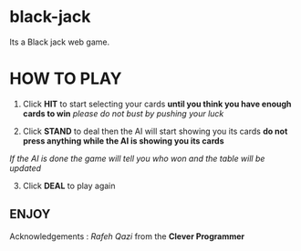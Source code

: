 # black-jack
 Its a Black jack web game.

# **HOW TO PLAY**

1. Click **HIT** to start selecting your cards
**until you think you have enough cards to win** 
*please do not bust by pushing your luck*

2. Click **STAND** to deal then the AI will start showing you its cards 
**do not press anything while the AI is showing you its cards**

*If the AI is done the game will tell you who won and the table will be updated*

3. Click **DEAL** to play again

## **ENJOY**

Acknowledgements : *Rafeh Qazi* from the **Clever Programmer**